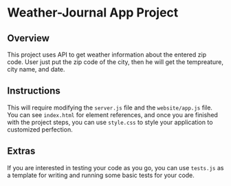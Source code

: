 # Weather-Journal App Project

## Overview
This project uses API to get weather information about the entered zip code. User just put the zip code of the city, then he will get the tempreature, city name, and date.   

## Instructions
This will require modifying the `server.js` file and the `website/app.js` file. You can see `index.html` for element references, and once you are finished with the project steps, you can use `style.css` to style your application to customized perfection.

## Extras
If you are interested in testing your code as you go, you can use `tests.js` as a template for writing and running some basic tests for your code.
